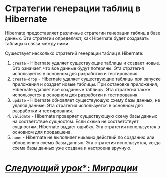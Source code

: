 # Стратегии генерации таблиц в Hibernate

Hibernate предоставляет различные стратегии генерации таблиц в базе данных. Эти стратегии определяют, как Hibernate будет создавать таблицы и связи между ними. 

Существует несколько стратегий генерации таблиц в Hibernate:

1. `create` - Hibernate удаляет существующие таблицы и создает новые. Это означает, что все данные будут потеряны. Эта стратегия используется в основном для разработки и тестирования.
2. `create-drop` - Hibernate удаляет существующие таблицы при запуске приложения и создает новые таблицы. При остановке приложения, Hibernate удаляет все созданные таблицы. Эта стратегия также используется в основном для разработки и тестирования.
3. `update` - Hibernate обновляет существующую схему базы данных, не удаляя данные. Эта стратегия используется в основном для разработки и тестирования.
4. `validate` - Hibernate проверяет существующую схему базы данных на соответствие сущностям. Если схема не соответствует сущностям, Hibernate выдает ошибку. Эта стратегия используется в основном для продакшена.
5. `none` - Hibernate не выполняет никаких действий по созданию или обновлению схемы базы данных. Эта стратегия используется, когда схема базы данных уже создана и настроена вручную.

# [*Следующий урок**: *Миграции*](interaction/migrations.md)